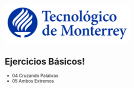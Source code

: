 ![Tec de Monterrey](images/logotecmty.png)
# Ejercicios Básicos!

- 04 Cruzando Palabras
- 05 Ambos Extremos
